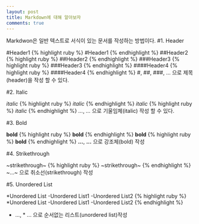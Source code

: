 ```yaml
---
layout: post
title: Markdown에 대해 알아보자
comments: true
---
```

Markdwon은 일반 텍스트로 서식이 있는 문서를 작성하는 방법이다.
#1. Header

#Header1
{% highlight ruby %}
#Header1
{% endhighlight %}
##Header2
{% highlight ruby %}
##Header2
{% endhighlight %}
###Header3
{% highlight ruby %}
###Header3
{% endhighlight %}
####Header4
{% highlight ruby %}
####Header4
{% endhighlight %}
#, ##, ###, ... 으로 제목(header)을 작성 할 수 있다.

#2. Italic

*italic*
{% highlight ruby %}
*italic*
{% endhighlight %}
_italic_
{% highlight ruby %}
_italic_
{% endhighlight %}
*...*, _..._ 으로 기울임체(italic) 작성 할 수 있다.

#3. Bold

**bold**
{% highlight ruby %}
**bold**
{% endhighlight %}
__bold__
{% highlight ruby %}
__bold__
{% endhighlight %}
**...**, __...__ 으로 강조체(bold) 작성

#4. Strikethrough

~strikethrough~
{% highlight ruby %}
~strikethrough~
{% endhighlight %}
~...~ 으로 취소선(strikethrough) 작성

#5. Unordered List

*Unordered List
-Unordered List1
-Unordered List2
{% highlight ruby %}
*Unordered List
-Unordered List1
-Unordered List2
{% endhighlight %}
- ..., * ... 으로 순서없는 리스트(unordered list)작성
